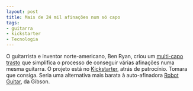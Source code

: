 ```yaml
---
layout: post
title: Mais de 24 mil afinações num só capo
tags:
- guitarra
- kickstarter
- Tecnologia
---
```


O guitarrista e inventor norte-americano, Ben Ryan, criou um [multi-capo trasto](http://www.kickstarter.com/projects/caposonic/caposonic-the-capo-for-every-chord) que simplifica o processo de conseguir várias afinações numa mesma guitarra. O projeto está no [Kickstarter](http://www.kickstarter.com), atrás de patrocínio. Tomara que consiga. Seria uma alternativa mais barata à auto-afinadora [Robot Guitar](http://www.gibson.com/robotguitar/), da Gibson.

